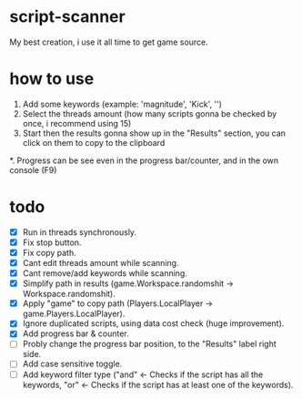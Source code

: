 # script-scanner
My best creation, i use it all time to get game source.

# how to use
1. Add some keywords (example: 'magnitude', 'Kick', '')
2. Select the threads amount (how many scripts gonna be checked by once, i recommend using 15)
3. Start then the results gonna show up in the "Results" section, you can click on them to copy to the clipboard

*. Progress can be see even in the progress bar/counter, and in the own console (F9)

# todo
- [x] Run in threads synchronously.
- [x] Fix stop button.
- [x] Fix copy path.
- [x] Cant edit threads amount while scanning.
- [x] Cant remove/add keywords while scanning.
- [x] Simplify path in results (game.Workspace.randomshit -> Workspace.randomshit).
- [x] Apply "game" to copy path (Players.LocalPlayer -> game.Players.LocalPlayer).
- [x] Ignore duplicated scripts, using data cost check (huge improvement).
- [x] Add progress bar & counter.
- [ ] Probly change the progress bar position, to the "Results" label right side.
- [ ] Add case sensitive toggle.
- [ ] Add keyword filter type ("and" <- Checks if the script has all the keywords, "or" <- Checks if the script has at least one of the keywords).

